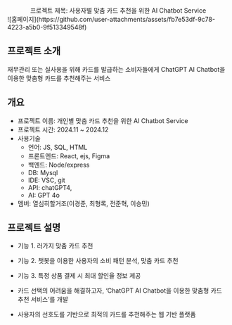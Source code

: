 <div align=center>프로젝트 제목: 사용자별 맞춤 카드 추천을 위한 AI Chatbot Service</div>
![홈페이지](https://github.com/user-attachments/assets/fb7e53df-9c78-4223-a5b0-9f513349548f)


## 프로젝트 소개
재무관리 또는 실사용을 위해 카드를 발급하는 소비자들에게 ChatGPT AI Chatbot을 이용한 맞춤형 카드를 추천해주는 서비스

## 개요
- 프로젝트 이름: 개인별 맞춤 카드 추천을 위한 AI Chatbot Service
- 프로젝트 시간: 2024.11 ~ 2024.12
- 사용기술
  - 언어: JS, SQL, HTML
  - 프론트엔드: React, ejs, Figma
  - 백엔드: Node/express
  - DB: Mysql
  - IDE: VSC, git
  - API: chatGPT4,
  - AI: GPT 4o
- 멤버: 열심히할거조(이경준, 최형록, 전준혁, 이승민)

## 프로젝트 설명
- 기능 1. 러가지 맞춤 카드 추천
- 기능 2. 챗봇을 이용한 사용자의 소비 패턴 분석, 맞춤 카드 추천
- 기능 3. 특정 상품 결제 시 최대 할인율 정보 제공

- 카드 선택의 어려움을 해결하고자, ‘ChatGPT AI Chatbot을 이용한 맞춤형 카드 추천 서비스’를 개발
- 사용자의 선호도를 기반으로 최적의 카드를 추천해주는 웹 기반 플랫폼
